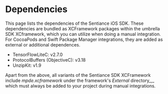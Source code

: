 # Dependencies

This page lists the dependencies of the Sentiance iOS SDK. These dependencies are bundled as XCFramework packages within the umbrella SDK XCframework, which you can utilize when doing a manual integration. For CocoaPods and Swift Package Manager integrations, they are added as external or additional dependences.

* TensorFlowLiteC: v2.7.0
* ProtocolBuffers (ObjectiveC): v3.18
* UnzipKit: v1.9

Apart from the above, all variants of the Sentiance SDK XCFramework include _mpde.xcframework_ under the framework's _External_ directory_,_ which must always be added to your project during manual integrations.
